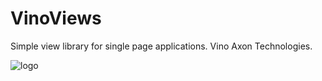 # VinoViews
Simple view library for single page applications. Vino Axon Technologies.

![logo](https://evo2000.github.io/swimrest/esr-stereo-almond-keyed.png)
